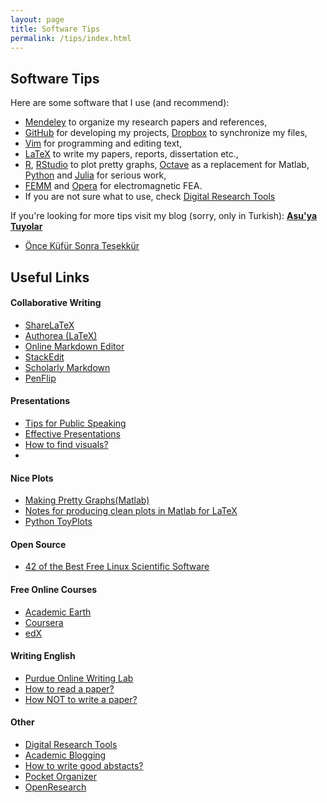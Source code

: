 ```yaml
---
layout: page
title: Software Tips
permalink: /tips/index.html
---
```


## Software Tips

Here are some software that I use (and recommend):

* [Mendeley](http://www.mendeley.com/) to organize my research papers and references,
* [GitHub](https://github.com/ozank) for developing my projects, [Dropbox](https://db.tt/eUKTasZ) to synchronize my files,
* [Vim](http://www.makeuseof.com/tag/top-7-reasons-to-give-the-vim-text-editor-a-chance/) for programming and editing text,
* [LaTeX](http://www.latex-project.org/) to write my papers, reports, dissertation etc.,
* [R](http://www.r-project.org/), [RStudio](http://www.rstudio.com/) to plot pretty graphs, [Octave](http://www.gnu.org/software/octave/) as a replacement for Matlab, [Python](http://www.python.org/) and [Julia](http://julialang.org/) for serious work,
* [FEMM](http://www.femm.info/wiki/HomePage) and [Opera](http://operafea.com/) for electromagnetic FEA.
* If you are not sure what to use, check [Digital Research Tools](http://dirtdirectory.org/)

If you're looking for more tips visit my blog (sorry, only in Turkish): **[Asu'ya Tuyolar](http://www.asuyatuyolar.org)**

* [Önce Küfür Sonra Teşekkür](/okst)


## Useful Links

#### Collaborative Writing

* [ShareLaTeX](https://www.sharelatex.com/)
* [Authorea (LaTeX)](https://authorea.com/)
* [Online Markdown Editor](http://dillinger.io/)
* [StackEdit](https://stackedit.io/)
* [Scholarly Markdown](http://scholarlymarkdown.com/)
* [PenFlip](http://www.penflip.com/)

#### Presentations

* [Tips for Public Speaking](http://speaking.io/)
* [Effective Presentations](https://thesistips.wordpress.com/2013/06/29/effective-presentations-part-2-preparing-conference-presentations/)
* [How to find visuals?](http://designrope.com/design/find-stock-photos-dont-suck/)
* 

#### Nice Plots

* [Making Pretty Graphs(Matlab)](http://blogs.mathworks.com/loren/2007/12/11/making-pretty-graphs/)
* [Notes for producing clean plots in Matlab for LaTeX](http://jack-kelly.com/notes_for_producing_clean_plots_in_matlab_for_latex)
* [Python ToyPlots](http://toyplot.readthedocs.org/en/latest/tutorial.html)

#### Open Source

* [42 of the Best Free Linux Scientific Software](http://www.linuxlinks.com/article/20080803104017665/Scientific.html)

#### Free Online Courses

* [Academic Earth](http://academicearth.org/)
* [Coursera](https://www.coursera.org/)
* [edX](https://www.edx.org/)

#### Writing English

* [Purdue Online Writing Lab](https://owl.english.purdue.edu/owl/resource/607/02/)
* [How to read a paper?](http://blizzard.cs.uwaterloo.ca/keshav/home/Papers/data/07/paper-reading.pdf)
* [How NOT to write a paper?](http://web.cs.iastate.edu/~honavar/write-not.pdf)

#### Other

* [Digital Research Tools](http://dirtdirectory.org/)
* [Academic Blogging](http://matt.might.net/articles/how-to-blog-as-an-academic/)
* [How to write good abstacts?](http://blogs.lse.ac.uk/impactofsocialsciences/2011/06/20/essential-guide-writing-good-abstracts/)
* [Pocket Organizer](http://pocketmod.com/v2/)
* [OpenResearch](https://openresearch.wordpress.com/)
